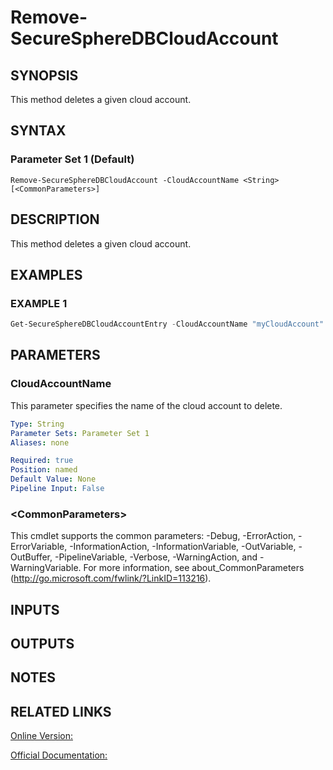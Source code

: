 ﻿# Remove-SecureSphereDBCloudAccount

## SYNOPSIS
This method deletes a given cloud account.

## SYNTAX

### Parameter Set 1 (Default)
```
Remove-SecureSphereDBCloudAccount -CloudAccountName <String> [<CommonParameters>]
```

## DESCRIPTION
This method deletes a given cloud account.

## EXAMPLES

### EXAMPLE 1

```powershell
Get-SecureSphereDBCloudAccountEntry -CloudAccountName "myCloudAccount"
```

## PARAMETERS

### CloudAccountName
This parameter specifies the name of the cloud account to delete.

```yaml
Type: String
Parameter Sets: Parameter Set 1
Aliases: none

Required: true
Position: named
Default Value: None
Pipeline Input: False
```

### \<CommonParameters\>
This cmdlet supports the common parameters: -Debug, -ErrorAction, -ErrorVariable, -InformationAction, -InformationVariable, -OutVariable, -OutBuffer, -PipelineVariable, -Verbose, -WarningAction, and -WarningVariable. For more information, see about_CommonParameters (http://go.microsoft.com/fwlink/?LinkID=113216).

## INPUTS

## OUTPUTS

## NOTES

## RELATED LINKS

[Online Version:](https://github.com/akshinmustafayev/Documentation/MD)

[Official Documentation:](https://docs.imperva.com/bundle/v13.6-api-reference-guide/page/70917.htm)



